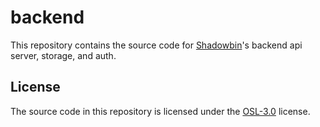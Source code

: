 # backend

This repository contains the source code for [Shadowbin](https://shadowb.in)'s
backend api server, storage, and auth.

## License

The source code in this repository is licensed under the
[OSL-3.0](https://choosealicense.com/licenses/osl-3.0) license.
